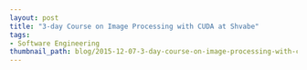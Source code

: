 ```yaml
---
layout: post
title: "3-day Course on Image Processing with CUDA at Shvabe"
tags:
- Software Engineering
thumbnail_path: blog/2015-12-07-3-day-course-on-image-processing-with-cuda-at-shvabe/Shvabe.jpg
---
```


